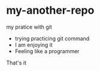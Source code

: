 # my-another-repo

my pratice with git

* trying practicing git command
* I am enjoying it
* Feeling like a programmer

That's it
